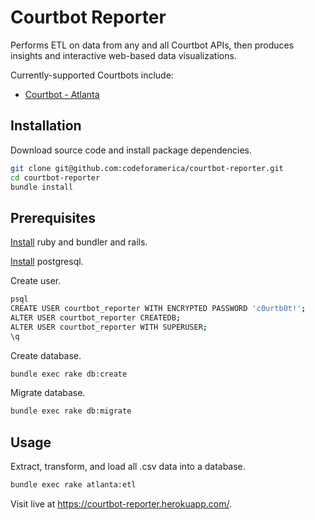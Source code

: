 # Courtbot Reporter

Performs ETL on data from any and all Courtbot APIs, then produces insights and interactive web-based data visualizations.

Currently-supported Courtbots include:
  + [Courtbot - Atlanta](https://github.com/codeforamerica/courtbot)

## Installation

Download source code and install package dependencies.

```` sh
git clone git@github.com:codeforamerica/courtbot-reporter.git
cd courtbot-reporter
bundle install
````

## Prerequisites

[Install](http://data-creative.info/process-documentation/2015/07/18/how-to-set-up-a-mac-development-environment.html#ruby) ruby and bundler and rails.

[Install](http://data-creative.info/process-documentation/2015/07/18/how-to-set-up-a-mac-development-environment.html#postgresql) postgresql.

Create user.

```` sh
psql
CREATE USER courtbot_reporter WITH ENCRYPTED PASSWORD 'c0urtb0t!';
ALTER USER courtbot_reporter CREATEDB;
ALTER USER courtbot_reporter WITH SUPERUSER;
\q
````

Create database.

```` sh
bundle exec rake db:create
````

Migrate database.

```` sh
bundle exec rake db:migrate
````

## Usage

Extract, transform, and load all .csv data into a database.

```` sh
bundle exec rake atlanta:etl
````

Visit live at https://courtbot-reporter.herokuapp.com/.
